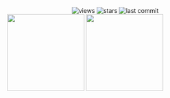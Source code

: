 
<div align="center">
  <!-- Profile Views -->
  <img src="https://komarev.com/ghpvc/?username=sanito11&label=Profile%20views&color=50C878&style=flat-square" alt="views" />
  <!-- Github Stars -->
  <img src="https://img.shields.io/github/stars/sanito11?color=50C878&style=flat-square" alt="stars" />
  <!-- Latest commit -->
  <img src="https://img.shields.io/github/last-commit/sanito11/sanito11?color=50C878&style=flat-square" alt="last commit" />
</div>


<div>
  <img height="180em" src="https://github-readme-stats.vercel.app/api?username=sanito11&show_icons=true&include_all_commits=true&theme=merko&hide_border=true&title_color=50C878&icon_color=50C878">
  <img height="180em" src="https://github-readme-stats.vercel.app/api/top-langs/?username=sanito11&layout=compact&theme=merko&hide_border=true&hide=css,html&langs_count=8&title_color=50C878&icon_color=50C878">
</div>


<!--
**sanito11/sanito11** is a ✨ _special_ ✨ repository because its `README.md` (this file) appears on your GitHub profile.

Here are some ideas to get you started:

- 🔭 I’m currently working on ...
- 🌱 I’m currently learning ...
- 👯 I’m looking to collaborate on ...
- 🤔 I’m looking for help with ...
- 💬 Ask me about ...
- 📫 How to reach me: ...
- 😄 Pronouns: ...
- ⚡ Fun fact: ...
-->
